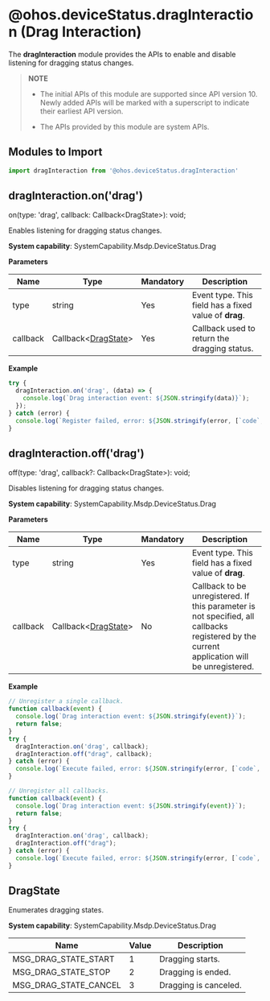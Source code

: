 # @ohos.deviceStatus.dragInteraction (Drag Interaction)

 The **dragInteraction** module provides the APIs to enable and disable listening for dragging status changes.

> **NOTE**
>
>   - The initial APIs of this module are supported since API version 10. Newly added APIs will be marked with a superscript to indicate their earliest API version.
>
>  - The APIs provided by this module are system APIs.

## Modules to Import

```js
import dragInteraction from '@ohos.deviceStatus.dragInteraction'
```

## dragInteraction.on('drag')

on(type: 'drag', callback: Callback&lt;DragState&gt;): void;

Enables listening for dragging status changes.

**System capability**: SystemCapability.Msdp.DeviceStatus.Drag

**Parameters**

| Name               | Type                                                            | Mandatory| Description                           |
| --------             | ----------------------------                                    | ---- | ----------------------------   |
| type                 | string                                                          |  Yes | Event type. This field has a fixed value of **drag**.|
| callback             | Callback&lt;[DragState](#dragstate)&gt; |  Yes | Callback used to return the dragging status.|

**Example**

```js
try {
  dragInteraction.on('drag', (data) => {
    console.log(`Drag interaction event: ${JSON.stringify(data)}`);
  });
} catch (error) {
  console.log(`Register failed, error: ${JSON.stringify(error, [`code`, `message`])}`);
}
```

## dragInteraction.off('drag')

off(type: 'drag', callback?: Callback&lt;DragState&gt;): void;

Disables listening for dragging status changes.

**System capability**: SystemCapability.Msdp.DeviceStatus.Drag

**Parameters**

| Name               | Type                                                             | Mandatory   | Description                          |
| --------             | ----------------------------                                     | ----   | ----------------------------   |
| type                 | string                                                           |  Yes   | Event type. This field has a fixed value of **drag**.|
| callback             | Callback&lt;[DragState](#dragstate)> |  No | Callback to be unregistered. If this parameter is not specified, all callbacks registered by the current application will be unregistered.|

**Example**

```js
// Unregister a single callback.
function callback(event) {
  console.log(`Drag interaction event: ${JSON.stringify(event)}`);
  return false;
}
try {
  dragInteraction.on('drag', callback);
  dragInteraction.off("drag", callback);
} catch (error) {
  console.log(`Execute failed, error: ${JSON.stringify(error, [`code`, `message`])}`);
}
```
```js
// Unregister all callbacks.
function callback(event) {
  console.log(`Drag interaction event: ${JSON.stringify(event)}`);
  return false;
}
try {
  dragInteraction.on('drag', callback);
  dragInteraction.off("drag");
} catch (error) {
  console.log(`Execute failed, error: ${JSON.stringify(error, [`code`, `message`])}`);
}
```

##  DragState

Enumerates dragging states.

**System capability**: SystemCapability.Msdp.DeviceStatus.Drag

| Name                      | Value                            | Description                             |
| --------                     |  -----------------               |  -----------------               |
| MSG_DRAG_STATE_START |  1   | Dragging starts.|
| MSG_DRAG_STATE_STOP |  2  |  Dragging is ended. |
| MSG_DRAG_STATE_CANCEL |  3  |  Dragging is canceled. |
